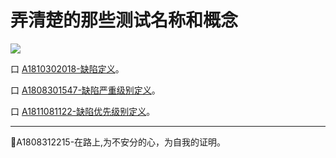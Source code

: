# 弄清楚的那些测试名称和概念

![](https://shen89s.github.io/resFiles/r2/指鹿为马.jpg)

口  [A1810302018-缺陷定义](books/测试基础定义-缺陷定义.md)。

口  [A1808301547-缺陷严重级别定义](books/测试基础定义-缺陷严重级别定义.md)。

口  [A1811081122-缺陷优先级别定义](books/测试基础定义-缺陷修复优先级定义.md)。


* * *
:bell:A1808312215-在路上,为不安分的心，为自我的证明。
